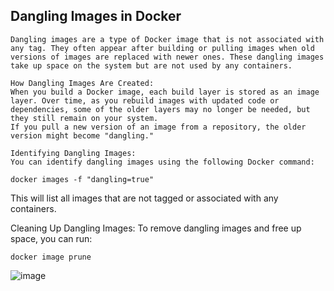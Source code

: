 ## Dangling Images in Docker

```
Dangling images are a type of Docker image that is not associated with any tag. They often appear after building or pulling images when old versions of images are replaced with newer ones. These dangling images take up space on the system but are not used by any containers.

How Dangling Images Are Created:
When you build a Docker image, each build layer is stored as an image layer. Over time, as you rebuild images with updated code or dependencies, some of the older layers may no longer be needed, but they still remain on your system.
If you pull a new version of an image from a repository, the older version might become "dangling."

Identifying Dangling Images:
You can identify dangling images using the following Docker command:

```
```
docker images -f "dangling=true"
```

This will list all images that are not tagged or associated with any containers.

Cleaning Up Dangling Images:
To remove dangling images and free up space, you can run:

```
docker image prune
```

![image](https://github.com/user-attachments/assets/b97a0326-0695-44bb-a9f4-fd3e82f129dd)


